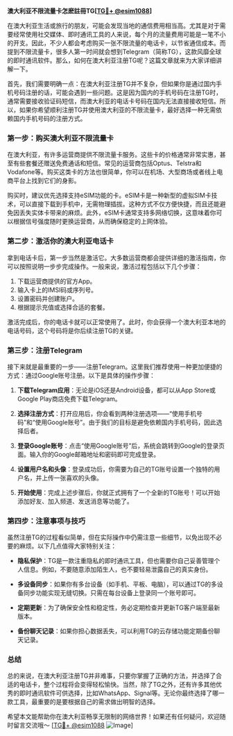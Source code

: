 **澳大利亚不限流量卡怎麽註冊TG[[TG💪+ @esim1088](https://t.me/s/esim1088)]**

在澳大利亚生活或旅行的朋友，可能会发现当地的通信费用相当高。尤其是对于需要经常使用社交媒体、即时通讯工具的人来说，每个月的流量费用可能是一笔不小的开支。因此，不少人都会考虑购买一张不限流量的电话卡，以节省通信成本。而提到不限流量卡，很多人第一时间就会想到Telegram（简称TG），这款风靡全球的即时通讯软件。那么，如何在澳大利亚注册TG呢？这篇文章就来为大家详细讲解一下。

首先，我们需要明确一点：在澳大利亚注册TG并不复杂，但如果你是通过国内手机号码注册的话，可能会遇到一些问题。这是因为国内的手机号码在注册TG时，通常需要接收验证码短信，而澳大利亚的电话卡号码在国内无法直接接收短信。所以，如果你希望顺利注册TG并使用澳大利亚的不限流量卡，最好选择一种无需依赖国内手机号码的注册方式。

### **第一步：购买澳大利亚不限流量卡**

在澳大利亚，有许多运营商提供不限流量卡服务。这些卡的价格通常非常实惠，甚至有些套餐还赠送免费通话和短信。常见的运营商包括Optus、Telstra和Vodafone等。购买这类卡的方法也很简单，你可以在机场、大型商场或者线上电商平台上找到它们的身影。

购买时，建议优先选择支持eSIM功能的卡。eSIM卡是一种新型的虚拟SIM卡技术，可以直接下载到手机中，无需物理插拔。这种方式不仅方便快捷，而且还能避免因丢失实体卡带来的麻烦。此外，eSIM卡通常支持多网络切换，这意味着你可以根据信号强度随时更换运营商，从而确保稳定的上网体验。

### **第二步：激活你的澳大利亚电话卡**

拿到电话卡后，第一步当然是激活它。大多数运营商都会提供详细的激活指南，你可以按照说明一步步完成操作。一般来说，激活过程包括以下几个步骤：

1. 下载运营商提供的官方App。
2. 输入卡上的IMSI码或序列号。
3. 设置密码并创建账户。
4. 根据提示充值或选择合适的套餐。

激活完成后，你的电话卡就可以正常使用了。此时，你会获得一个澳大利亚本地的电话号码，这个号码将是你后续注册TG的关键。

### **第三步：注册Telegram**

接下来就是最重要的一步——注册Telegram。这里我们推荐使用一种更加便捷的方式：通过Google账号注册。以下是具体的操作步骤：

1. **下载Telegram应用**：无论是iOS还是Android设备，都可以从App Store或Google Play商店免费下载Telegram。
   
2. **选择注册方式**：打开应用后，你会看到两种注册选项——“使用手机号码”和“使用Google账号”。由于我们的目标是避免依赖国内手机号码，因此选择后者。

3. **登录Google账号**：点击“使用Google账号”后，系统会跳转到Google的登录页面。输入你的Google邮箱地址和密码即可完成登录。

4. **设置用户名和头像**：登录成功后，你需要为自己的TG账号设置一个独特的用户名，并上传一张喜欢的头像。

5. **开始使用**：完成上述步骤后，你就正式拥有了一个全新的TG账号！可以开始添加好友、加入频道、发送消息等功能了。

### **第四步：注意事项与技巧**

虽然注册TG的过程看似简单，但在实际操作中仍需注意一些细节，以免出现不必要的麻烦。以下几点值得大家特别关注：

- **隐私保护**：TG是一款注重隐私的即时通讯工具，但也需要你自己妥善管理个人信息。例如，不要随意添加陌生人，也不要轻易泄露自己的真实身份。
  
- **多设备同步**：如果你有多台设备（如手机、平板、电脑），可以通过TG的多设备同步功能实现无缝切换。只需在每台设备上登录同一个账号即可。

- **定期更新**：为了确保安全性和稳定性，务必定期检查并更新TG客户端至最新版本。

- **备份聊天记录**：如果你担心数据丢失，可以利用TG的云存储功能定期备份聊天记录。

### **总结**

总的来说，在澳大利亚注册TG并非难事，只要你掌握了正确的方法，并选择了合适的电话卡，整个过程将会变得轻松愉快。当然，除了TG之外，还有许多其他优秀的即时通讯软件可供选择，比如WhatsApp、Signal等。无论你最终选择了哪一款工具，最重要的是要根据自己的需求做出明智的选择。

希望本文能帮助你在澳大利亚畅享无限制的网络世界！如果还有任何疑问，欢迎随时留言交流哦～ [[TG💪+ @esim1088](https://t.me/s/esim1088) ![Image](https://i.postimg.cc/4NQfJmqS/Snipaste-2025-05-13-00-14-12.png)]